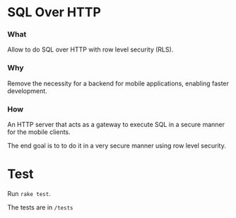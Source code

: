 # SQL Over HTTP

### What
Allow to do SQL over HTTP with row level security (RLS).

### Why
Remove the necessity for a backend for mobile applications, enabling faster development.

### How 
An HTTP server that acts as a gateway to execute SQL in a secure manner for the mobile clients.

The end goal is to to do it in a very secure manner using row level security.


# Test
Run `rake test`. 

The tests are in `/tests`